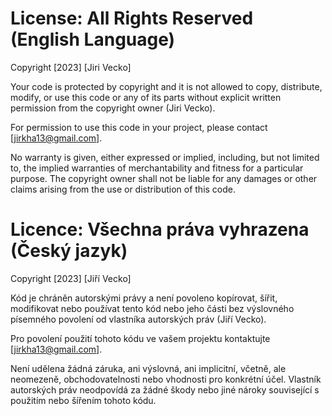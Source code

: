 # License: All Rights Reserved (English Language)

Copyright [2023] [Jiri Vecko]

Your code is protected by copyright and it is not allowed to copy, distribute,
modify, or use this code or any of its parts without explicit written
permission from the copyright owner (Jiri Vecko).

For permission to use this code in your project, please contact [jirkha13@gmail.com].

No warranty is given, either expressed or implied, including, but not limited to,
the implied warranties of merchantability and fitness for a particular purpose.
The copyright owner shall not be liable for any damages or other claims
arising from the use or distribution of this code.


# Licence: Všechna práva vyhrazena (Český jazyk)

Copyright [2023] [Jiří Vecko]

Kód je chráněn autorskými právy a není povoleno kopírovat, šířit,
modifikovat nebo používat tento kód nebo jeho části bez výslovného
písemného povolení od vlastníka autorských práv (Jiří Vecko).

Pro povolení použití tohoto kódu ve vašem projektu kontaktujte [jirkha13@gmail.com].

Není udělena žádná záruka, ani výslovná, ani implicitní, včetně, ale neomezeně,
obchodovatelnosti nebo vhodnosti pro konkrétní účel. Vlastník autorských práv
neodpovídá za žádné škody nebo jiné nároky související s použitím nebo
šířením tohoto kódu.
